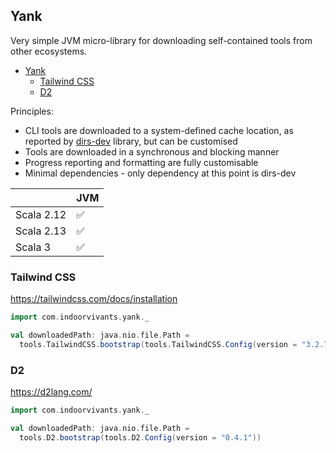 ## Yank

Very simple JVM micro-library for downloading self-contained tools from other 
ecosystems.

<!--toc:start-->
- [Yank](#yank)
  - [Tailwind CSS](#tailwind-css)
  - [D2](#d2)
<!--toc:end-->

Principles:

- CLI tools are downloaded to a system-defined cache location, as reported by [dirs-dev](https://github.com/dirs-dev/directories-jvm) library, but can be customised
- Tools are downloaded in a synchronous and blocking manner
- Progress reporting and formatting are fully customisable
- Minimal dependencies - only dependency at this point is dirs-dev

|                | JVM  | 
| -------------- | ---  | 
| Scala 2.12  | ✅   | 
| Scala 2.13   | ✅   | 
| Scala 3    | ✅   | 



### Tailwind CSS

https://tailwindcss.com/docs/installation

```scala mdoc
import com.indoorvivants.yank._

val downloadedPath: java.nio.file.Path = 
  tools.TailwindCSS.bootstrap(tools.TailwindCSS.Config(version = "3.2.7"))
```

### D2

https://d2lang.com/

```scala mdoc:nest
import com.indoorvivants.yank._

val downloadedPath: java.nio.file.Path = 
  tools.D2.bootstrap(tools.D2.Config(version = "0.4.1"))
```

